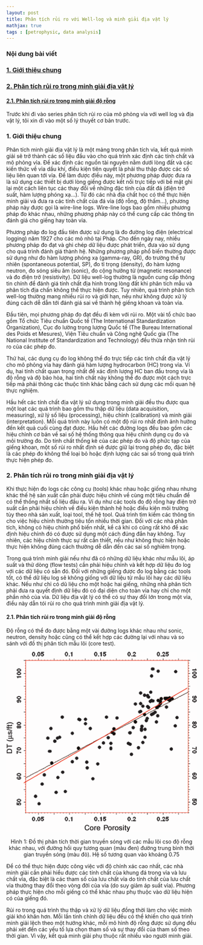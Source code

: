 ```yaml
---
layout: post
title: Phân tích rủi ro với Well-log và minh giải địa vật lý
mathjax: true
tags : [petrophysic, data analysis]
---
```


### Nội dung bài viết
<!-- TOC -->
### <a href="#-gioi-thieu-chung">1. Giới thiệu chung</a>
### <a href="#-phan-tich-rui-ro-minh-giai-dia-vat-ly">2. Phân tích rủi ro trong minh giải địa vật lý</a>
#### <a href="#-interpreting-and-deriving">2.1. Phân tích rủi ro trong minh giải độ rỗng</a>
<!-- END TOC -->

Trước khi đi vào series phân tích rủi ro của mô phỏng vỉa với well log và địa vật lý, tôi xin đi vào một số lý thuyết cơ bản trước.

<a name="-gioi-thieu-chung"></a>

### 1. Giới thiệu chung

Phân tích minh giải địa vật lý là một mảng trong phân tích vỉa, kết quả minh giải sẽ trở thành các số liệu đầu vào cho quá trình xác định các tính chất và mô phỏng vỉa. Để xác định các nguồn tài nguyên nằm dưới lòng đất và các kiến thức về vỉa dầu khí, điều kiện tiên quyết là phải thu thập được các số liệu liên quan tới vỉa. Để làm được điều này, một phương pháp được đưa ra là sử dụng các thiết bị dưới lòng giếng được kết nối trực tiếp với bề mặt ghi lại một cách liên tục các thay đổi về những đặc tính của đất đá (điện trở suất, hàm lượng phóng xạ...). Từ đó các nhà địa chất học có thể thực hiện minh giải và đưa ra các tính chất của đá vỉa (độ rỗng, độ thấm...), phương pháp này được gọi là wire-line logs. Wire-line logs bao gồm nhiều phương pháp đo khác nhau, những phương pháp này có thể cung cấp các thông tin đánh giá cho giếng hay toàn vỉa.

Phương pháp đo log đầu tiên được sử dụng là đo đường log điện (electrical logging) năm 1927 cho các mỏ nhỏ tại Pháp. Cho đến ngày nay, nhiều phương pháp đo đạt và ghi chép dữ liệu được phát triển, đưa vào sử dụng cho quá trình đánh giá thành hệ. Những phương pháp phổ biến thường được sử dụng như đo hàm lượng phóng xạ (gamma-ray, GR), đo trường thế tự nhiên (spontaneous potential, SP), đo tỉ trọng (density), đo hàm lượng neutron, đo sóng siêu âm (sonic), đo cộng hưởng từ (magnetic resonance) và đo điện trở (resistivity). Dữ liệu well-log thường là nguồn cung cấp thông tin chính để đánh giá tính chất địa hình trong lòng đất khi phân tích mẫu và phân tích địa chấn không thể thực hiện được. Tuy nhiên, quá trình phân tích well-log thường mang nhiều rủi ro và giới hạn, nếu như không được xử lý đúng cách dễ dẫn tới đánh giá sai về thành hệ giếng khoan và toàn vỉa.

Đầu tiên, mọi phương pháp đo đạt đều đi kèm với rủi ro. Một vài tổ chức bao gồm Tổ chức Tiêu chuẩn Quốc tế (The International Standardization Organization), Cục đo lường trọng lượng Quốc tế (The Bureau International des Poids et Mesures), Viện Tiêu chuẩn và Công nghệ Quốc gia (The National Institute of Standardization and Technology) đều thừa nhận tính rủi ro của các phép đo. 

Thứ hai, các dụng cụ đo log không thể đo trực tiếp các tính chất địa vật lý cho mô phỏng vỉa hay đánh giá hàm lượng hydrocarbon (HC) trong vỉa. Ví dụ, hai tính chất quan trọng nhất để xác định lượng HC ban đầu trong vỉa là độ rỗng và độ bão hòa, hai tính chất này không thể đo được một cách trực tiếp mà phải thông các thuộc tính khác bằng cách sử dụng các mối quan hệ thực nghiệm.

Hầu hết các tính chất địa vật lý sử dụng trong minh giải đều thu được qua một loạt các quá trình bao gồm thu thập dữ liệu (data acquisition, measuring), xử lý số liệu (processing), hiệu chỉnh (calibration) và minh giải (interpretation). Mỗi quá trình này luôn có một độ rủi ro nhất định ảnh hưởng đến kết quả cuối cùng đạt được. Hầu hết các đường logs đều bao gồm các hiệu chỉnh cơ bản về sai số hệ thống thông qua hiệu chỉnh dụng cụ đo và môi trường đo. Do tính chất thống kê của các phép đo và độ phức tạp của giếng khoan, một số rủi ro nhất định sẽ được giữ lại trong phép đo, đặc biệt là các phép đo không thể loại bỏ hoặc định lượng các sai số trong quá trình thực hiện phép đo.

<a name="-phan-tich-rui-ro-minh-giai-dia-vat-ly"></a>

### 2. Phân tích rủi ro trong minh giải địa vật lý

Khi thực hiện đo logs các công cụ (tools) khác nhau hoặc giống nhau nhưng khác thế hệ sản xuất cần phải được hiệu chỉnh về cùng một tiêu chuẩn để có thể thống nhất số liệu đầu ra. Ví dụ như các tools đo độ rỗng hay điện trở suất cần phải hiệu chỉnh về điều kiện thành hệ hoặc điều kiện môi trường tùy theo nhà sản xuất, loại tool, thế hệ tool. Quá trình tìm kiếm các thông tin cho việc hiệu chỉnh thường tiêu tốn nhiều thời gian. Đối với các nhà phân tích, không có hiệu chỉnh phổ biến nhất, kể cả khi có cũng rất khó để xác định hiệu chỉnh đó có được sử dụng một cách đúng đắn hay không. Tuy nhiên, các hiệu chỉnh thực sự rất cần thiết, nếu như không thực hiện hoặc thực hiện không đúng cách thường dễ dẫn đến các sai số nghiêm trọng.

Trong quá trình minh giải nếu như đã có những dữ liệu khác như mẫu lõi, áp suất và thử dòng (flow tests) cần phải hiệu chỉnh và kết hợp dữ liệu đo log với các dữ liệu có sẵn đó. Đối với những giếng được đo log bằng các tools tốt, có thể dữ liệu log sẽ không giống với dữ liệu từ mẫu lõi hay các dữ liệu khác. Nếu như chỉ có dũ liệu cho một hoặc hai giếng, những nhà phân tích phải đưa ra quyết định dữ liệu đó có đại diện cho toàn vỉa hay chỉ cho một phần nhỏ của vỉa. Dữ liệu địa vật lý có thể có sự thay đổi lớn trong một vỉa, điều này dẫn tói rủi ro cho quá trình minh giải địa vật lý.

<a name="-interpreting-and-deriving"></a>

#### 2.1. Phân tích rủi ro trong minh giải độ rỗng

Độ rỗng có thể đo được bằng một vài đường logs khác nhau như sonic, neutron, density hoặc cũng có thể kết hợp các đường lại với nhau và so sánh với đồ thị phân tích mẫu lõi (core test).

<center><img src="/img/uncertainty-analysis/porosity-cross-plot.PNG" alt="img" style="width: 1000px;"/></center>
<center><p>Hình 1: Đồ thị phân tích thời gian truyền sóng với các mẫu lõi cso độ rỗng khác nhau, với đường hồi quy tương quan (màu đen) đường trung bình thời gian truyền sóng (màu đỏ). Hệ số tương quan vào khoảng 0.75</p></center>

Để có thể thực hiện được công việc với độ chính xác cao nhất, các nhà minh giải cần phải hiểu được các tính chất của khung đá trong vỉa và lưu chất vỉa, đặc biệt là các tham số của lưu chất vỉa do tính chất của lưu chất vỉa thường thay đổi theo vòng đời của vỉa (do suy giảm áp suất vỉa). Phương pháp thực hiện cho mỗi giếng có thể khác nhau phụ thuộc vào dữ liệu hiện có của giếng đó. 

Rủi ro trong quá trình thu thập và xử lý dữ liệu đồng thời làm cho việc minh giải khó khăn hơn. Mỗi lần tinh chỉnh dữ liệu đều có thể khiến cho quá trình minh giải lệch theo một hướng khác, mỗi mô hình độ rỗng được sử dụng đều phải xét đến các yếu tố lựa chọn tham số và sự thay đổi của tham số theo thời gian. Vì vậy, kết quả minh giải phụ thuộc rất nhiều vào người minh giải.
